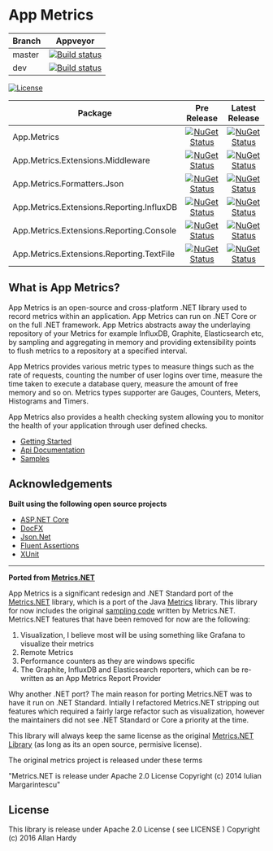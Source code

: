 # App Metrics

|Branch|Appveyor|
|------|:--------:|
|master|[![Build status](https://ci.appveyor.com/api/projects/status/r4x0et4g6mr5vttf?svg=true)](https://ci.appveyor.com/project/alhardy/appmetrics/branch/master)|
|dev   |[![Build status](https://ci.appveyor.com/api/projects/status/r4x0et4g6mr5vttf?svg=true)](https://ci.appveyor.com/project/alhardy/appmetrics/branch/dev)|

[![License](https://img.shields.io/badge/License-Apache%202.0-blue.svg)](https://opensource.org/licenses/Apache-2.0)

|Package|Pre Release|Latest Release|
|------|:--------:|:--------:|
|App.Metrics|[![NuGet Status](https://img.shields.io/nuget/vpre/App.Metrics.svg)](https://www.nuget.org/packages/App.Metrics/)|[![NuGet Status](https://img.shields.io/nuget/v/App.Metrics.svg)](https://www.nuget.org/packages/App.Metrics/)
|App.Metrics.Extensions.Middleware|[![NuGet Status](https://img.shields.io/nuget/vpre/App.Metrics.Extensions.Middleware.svg)](https://www.nuget.org/packages/App.Metrics.Extensions.Middleware/)|[![NuGet Status](https://img.shields.io/nuget/v/App.Metrics.Extensions.Middleware.svg)](https://www.nuget.org/packages/App.Metrics.Extensions.Middleware/)
|App.Metrics.Formatters.Json|[![NuGet Status](https://img.shields.io/nuget/vpre/App.Metrics.Formatters.Json.svg)](https://www.nuget.org/packages/App.Metrics.Formatters.Json/)|[![NuGet Status](https://img.shields.io/nuget/v/App.Metrics.Formatters.Json.svg)](https://www.nuget.org/packages/App.Metrics.Formatters.Json/)
|App.Metrics.Extensions.Reporting.InfluxDB|[![NuGet Status](https://img.shields.io/nuget/vpre/App.Metrics.Extensions.Reporting.InfluxDB.svg)](https://www.nuget.org/packages/App.Metrics.Extensions.Reporting.InfluxDB/)|[![NuGet Status](https://img.shields.io/nuget/v/App.Metrics.Extensions.Reporting.InfluxDB.svg)](https://www.nuget.org/packages/App.Metrics.Extensions.Reporting.InfluxDB/)
|App.Metrics.Extensions.Reporting.Console|[![NuGet Status](https://img.shields.io/nuget/vpre/App.Metrics.Extensions.Reporting.Console.svg)](https://www.nuget.org/packages/App.Metrics.Extensions.Reporting.Console/)|[![NuGet Status](https://img.shields.io/nuget/v/App.Metrics.Extensions.Reporting.Console.svg)](https://www.nuget.org/packages/App.Metrics.Extensions.Reporting.Console/)
|App.Metrics.Extensions.Reporting.TextFile|[![NuGet Status](https://img.shields.io/nuget/vpre/App.Metrics.Extensions.Reporting.TextFile.svg)](https://www.nuget.org/packages/App.Metrics.Extensions.Reporting.TextFile/)|[![NuGet Status](https://img.shields.io/nuget/v/App.Metrics.Extensions.Reporting.TextFile.svg)](https://www.nuget.org/packages/App.Metrics.Extensions.Reporting.TextFile/)|

## What is App Metrics?

App Metrics is an open-source and cross-platform .NET library used to record metrics within an application. App Metrics can run on .NET Core or on the full .NET framework. App Metrics abstracts away the underlaying repository of your Metrics for example InfluxDB, Graphite, Elasticsearch etc, by sampling and aggregating in memory and providing extensibility points to flush metrics to a repository at a specified interval.

App Metrics provides various metric types to measure things such as the rate of requests, counting the number of user logins over time, measure the time taken to execute a database query, measure the amount of free memory and so on. Metrics types supporter are Gauges, Counters, Meters, Histograms and Timers.

App Metrics also provides a health checking system allowing you to monitor the health of your application through user defined checks.

- [Getting Started](https://alhardy.github.io/app-metrics-docs/getting-started/intro.html)
- [Api Documentation](https://alhardy.github.io/app-metrics-docs/api/index.html)
- [Samples](https://github.com/alhardy/AppMetrics/tree/master/samples)

## Acknowledgements

**Built using the following open source projects**

* [ASP.NET Core](https://github.com/aspnet)
* [DocFX](https://dotnet.github.io/docfx/)
* [Json.Net](http://www.newtonsoft.com/json)
* [Fluent Assertions](http://www.fluentassertions.com/)
* [XUnit](https://xunit.github.io/)

----------

**Ported from [Metrics.NET](https://github.com/etishor/Metrics.NET)**

App Metrics is a significant redesign and .NET Standard port of the [Metrics.NET](https://github.com/etishor/Metrics.NET) library, which is a port of the Java [Metrics](https://github.com/dropwizard/metrics) library. This library for now includes the original [sampling code](https://github.com/etishor/Metrics.NET/tree/master/Src/Metrics/Sampling) written by Metrics.NET. Metrics.NET features that have been removed for now are the following:

1. Visualization, I believe most will be using something like Grafana to visualize their metrics
2. Remote Metrics
3. Performance counters as they are windows specific
4. The Graphite, InfluxDB and Elasticsearch reporters, which can be re-written as an App Metrics Report Provider

Why another .NET port? The main reason for porting Metrics.NET was to have it run on .NET Standard. Intially I refactored Metrics.NET stripping out features which required a fairly large refactor such as visualization, however the maintainers did not see .NET Standard or Core a priority at the time. 

This library will always keep the same license as the original [Metrics.NET Library](https://github.com/etishor/Metrics.NET) (as long as its an open source, permisive license). 

The original metrics project is released under these terms

"Metrics.NET is release under Apache 2.0 License 
Copyright (c) 2014 Iulian Margarintescu"

## License

This library is release under Apache 2.0 License ( see LICENSE ) Copyright (c) 2016 Allan Hardy
